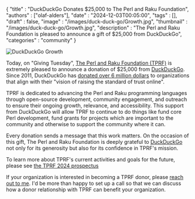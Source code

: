   {
    "title"       : "DuckDuckGo Donates $25,000 to The Perl and Raku Foundation",
    "authors"     : ["olaf-alders"],
    "date"        : "2024-12-03T00:05:00",
    "tags"        : [],
    "draft"       : false,
    "image"       : "/images/duck-duck-go/Growth.jpg",
    "thumbnail"   : "/images/duck-duck-go/Growth.jpg",
    "description" : "The Perl and Raku Foundation is pleased to announce a gift of $25,000 from DuckDuckGo",
    "categories"  : "community"
  }

![DuckDuckGo Growth](/images/duck-duck-go/Logo-Horizontal-Registered2.svg)

Today, on "Giving Tuesday", [The Perl and Raku Foundation
(TPRF)](https://www.perlfoundation.org/) is extremely pleased to announce a
donation of $25,000 from
[DuckDuckGo](https://spreadprivacy.com/2024-duckduckgo-charitable-donations).
Since 2011, DuckDuckGo has [donated over 6 million
dollars](https://duckduckgo.com/donations) to organizations that align with
their "vision of raising the standard of trust online".

TPRF is dedicated to
advancing the Perl and Raku programming languages through open-source
development, community engagement, and outreach to ensure their ongoing growth,
relevance, and accessibility. This support from DuckDuckGo will allow TPRF to
continue to do things like fund core Perl development, fund grants for
projects which are important to the community and otherwise to support the
community where it can.

Every donation sends a message that this work matters. On the occasion of this
gift, The Perl and Raku Foundation is deeply grateful to
[DuckDuckGo](https://duckduckgo.com/) not only for its generosity but also for
its confidence in TPRF's mission.

To learn more about TPRF's current activities and goals for the future, please see
 [the TPRF 2024 prospectus](/images/duck-duck-go/tprf-prospectus-2024.pdf)

If your organization is interested in becoming a TPRF donor, please [reach out
to me](mailto:olaf@perlfoundation.org). I'd be more than happy to set up a
call so that we can discuss how a donor relationship with TPRF can
benefit your organization.
